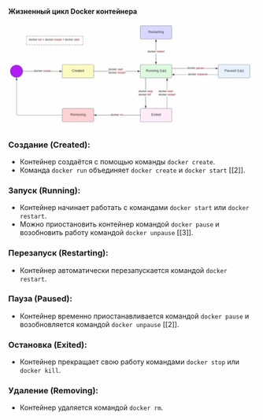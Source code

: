 **Жизненный цикл Docker контейнера**

![img.png](docker_img.png)


### Создание (Created):
- Контейнер создаётся с помощью команды `docker create`.  
- Команда `docker run` объединяет `docker create` и `docker start` [[2]].

### Запуск (Running):
- Контейнер начинает работать с командами `docker start` или `docker restart`.  
- Можно приостановить контейнер командой `docker pause` и возобновить работу командой `docker unpause` [[3]].

### Перезапуск (Restarting):
- Контейнер автоматически перезапускается командой `docker restart`.

### Пауза (Paused):
- Контейнер временно приостанавливается командой `docker pause` и возобновляется командой `docker unpause` [[2]].

### Остановка (Exited):
- Контейнер прекращает свою работу командами `docker stop` или `docker kill`.

### Удаление (Removing):
- Контейнер удаляется командой `docker rm`.